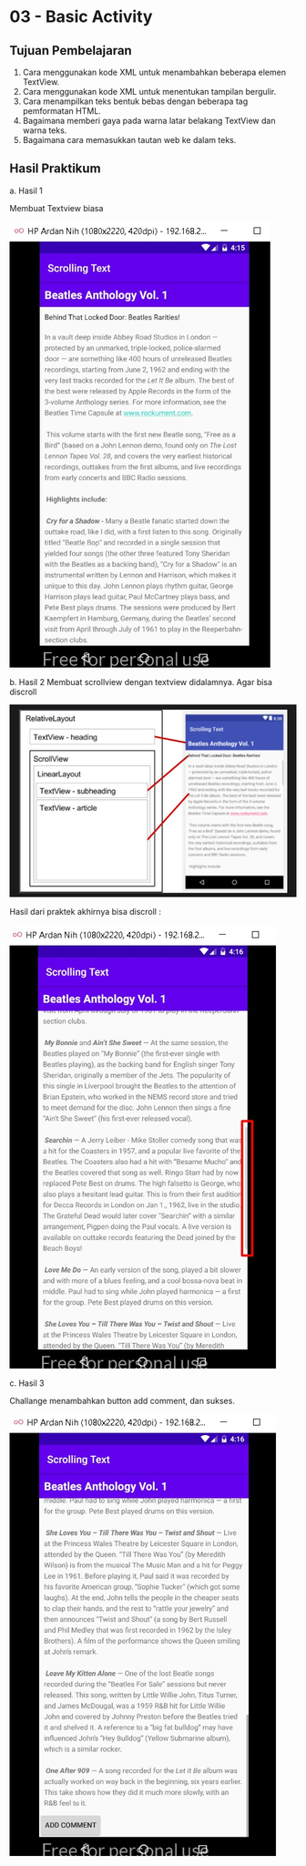 # 03 - Basic Activity

## Tujuan Pembelajaran

1. Cara menggunakan kode XML untuk menambahkan beberapa elemen TextView.
2. Cara menggunakan kode XML untuk menentukan tampilan bergulir.
3. Cara menampilkan teks bentuk bebas dengan beberapa tag pemformatan HTML.
4. Bagaimana memberi gaya pada warna latar belakang TextView dan warna teks.
5. Bagaimana cara memasukkan tautan web ke dalam teks.

## Hasil Praktikum

a. Hasil 1

Membuat Textview biasa

![SS1](img/Screenshot_1.jpg)

b. Hasil 2
Membuat scrollview dengan textview didalamnya. Agar bisa discroll

![SS5](img/Screenshot_5.jpg)

Hasil dari praktek akhirnya bisa discroll :

![SS2](img/Screenshot_2.jpg)

c. Hasil 3

Challange menambahkan button add comment, dan sukses.

![SS3](img/Screenshot_3.jpg)
